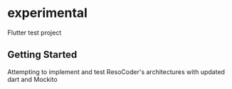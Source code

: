 # experimental

Flutter test project

## Getting Started

Attempting to implement and test ResoCoder's architectures with updated dart and Mockito
